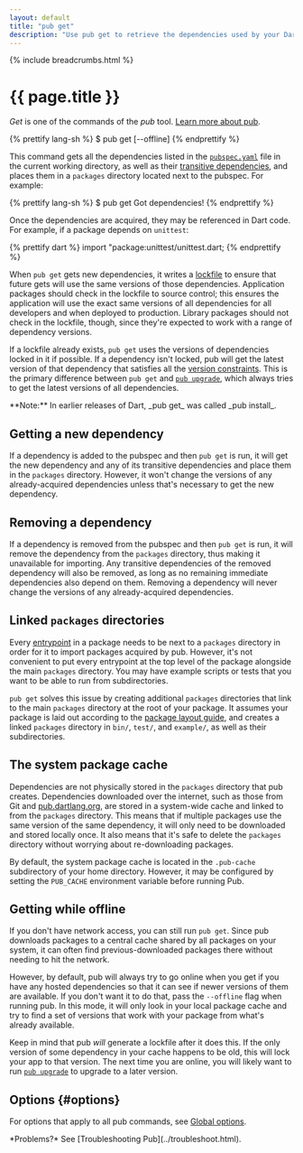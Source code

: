 ```yaml
---
layout: default
title: "pub get"
description: "Use pub get to retrieve the dependencies used by your Dart application."
---
```


{% include breadcrumbs.html %}

# {{ page.title }}

_Get_ is one of the commands of the _pub_ tool.
[Learn more about pub](/tools/pub/).

{% prettify lang-sh %}
$ pub get [--offline]
{% endprettify %}

This command gets all the dependencies listed in the
[`pubspec.yaml`](/tools/pub/pubspec.html) file in the current working
directory, as well as their
[transitive dependencies](/tools/pub/glossary.html#transitive-dependency),
and places them in a `packages` directory located next to the pubspec.
For example:

{% prettify lang-sh %}
$ pub get
Got dependencies!
{% endprettify %}

Once the dependencies are acquired, they may be referenced in Dart code. For
example, if a package depends on `unittest`:

{% prettify dart %}
import "package:unittest/unittest.dart;
{% endprettify %}

When `pub get` gets new dependencies, it writes a
[lockfile](/tools/pub/glossary.html#lockfile) to ensure that future
gets will use the same versions of those dependencies.
Application packages should check in the lockfile to source control;
this ensures the application will use the exact same versions
of all dependencies for all developers and when deployed to production.
Library packages should not check in the lockfile, though, since they're
expected to work with a range of dependency versions.

If a lockfile already exists, `pub get` uses the versions of dependencies
locked in it if possible. If a dependency isn't locked, pub will get the
latest version of that dependency that satisfies all the [version
constraints](/tools/pub/glossary.html#version-constraint).
This is the primary difference
between `pub get` and [`pub upgrade`](pub-upgrade.html), which always tries to
get the latest versions of all dependencies.

<aside class="alert alert-info" markdown="1">
**Note:** In earlier releases of Dart, _pub get_ was called _pub install_.
</aside>

## Getting a new dependency

If a dependency is added to the pubspec and then `pub get` is run, it will
get the new dependency and any of its transitive dependencies and place them in
the `packages` directory. However, it won't change the versions of any
already-acquired dependencies unless that's necessary to get the new
dependency.

## Removing a dependency

If a dependency is removed from the pubspec and then `pub get` is run, it will
remove the dependency from the `packages` directory, thus making it
unavailable for importing. Any transitive dependencies of the removed dependency
will also be removed, as long as no remaining immediate dependencies also depend
on them. Removing a dependency will never change the versions of any
already-acquired dependencies.

## Linked `packages` directories

Every [entrypoint](/tools/pub/glossary.html#entrypoint) in a package
needs to be next to a `packages` directory in order for it to import
packages acquired by pub.
However, it's not convenient to put every entrypoint at the top level of the
package alongside the main `packages` directory. You may have example scripts or
tests that you want to be able to run from subdirectories.

`pub get` solves this issue by creating additional `packages` directories
that link to the main `packages` directory at the root of your package. It
assumes your package is laid out according to the [package layout
guide](/tools/pub/package-layout.html), and creates a linked `packages`
directory in `bin/`, `test/`, and `example/`, as well as their subdirectories.

## The system package cache

Dependencies are not physically stored in the `packages` directory that pub
creates. Dependencies downloaded over the internet, such as those from Git and
[pub.dartlang.org](http://pub.dartlang.org), are stored in a system-wide cache
and linked to from the `packages` directory. This means that if multiple
packages use the same version of the same dependency, it will only need to be
downloaded and stored locally once. It also means that it's safe to delete the
`packages` directory without worrying about re-downloading packages.

By default, the system package cache is located in the `.pub-cache` subdirectory
of your home directory. However, it may be configured by setting the `PUB_CACHE`
environment variable before running Pub.

## Getting while offline

If you don't have network access, you can still run `pub get`. Since pub
downloads packages to a central cache shared by all packages on your system, it
can often find previous-downloaded packages there without needing to hit the
network.

However, by default, pub will always try to go online when you get if you
have any hosted dependencies so that it can see if newer versions of them are
available. If you don't want it to do that, pass the `--offline` flag when
running pub. In this mode, it will only look in your local package cache and
try to find a set of versions that work with your package from what's already
available.

Keep in mind that pub *will* generate a lockfile after it does this. If the
only version of some dependency in your cache happens to be old, this will lock
your app to that version. The next time you are online, you will likely want to
run [`pub upgrade`](pub-upgrade.html) to upgrade to a later version.

## Options {#options}

For options that apply to all pub commands, see
[Global options](/tools/pub/cmd/#global-options).

<aside class="alert alert-info" markdown="1">
*Problems?*
See [Troubleshooting Pub](../troubleshoot.html).
</aside>
